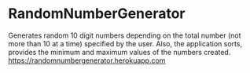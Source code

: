 # RandomNumberGenerator
Generates random 10 digit numbers depending on the total number (not more than 10 at a time) specified by the user. Also, the application sorts, provides the minimum and maximum values of the numbers created.
https://randomnumbergenerator.herokuapp.com
